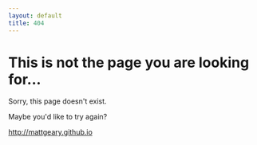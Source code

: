 ```yaml
---
layout: default
title: 404
---
```


This is not the page you are looking for...
==================================================

Sorry, this page doesn't exist.

Maybe you'd like to try again?

<http://mattgeary.github.io>

